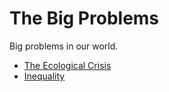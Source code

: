 
# The Big Problems

Big problems in our world.

- [The Ecological Crisis](/pages/the_ecological_crisis.md)
- [Inequality](/pages/inequality.md)

